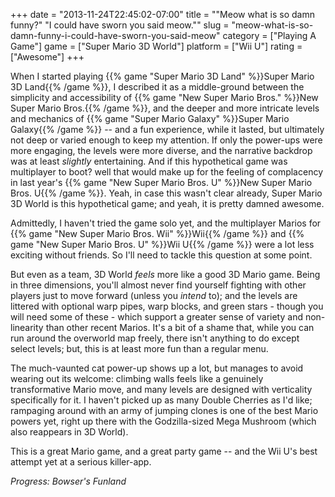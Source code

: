 +++
date = "2013-11-24T22:45:02-07:00"
title = "\"Meow what is so damn funny?\" \"I could have sworn you said meow.\""
slug = "meow-what-is-so-damn-funny-i-could-have-sworn-you-said-meow"
category = ["Playing A Game"]
game = ["Super Mario 3D World"]
platform = ["Wii U"]
rating = ["Awesome"]
+++

When I started playing {{% game "Super Mario 3D Land" %}}Super Mario 3D Land{{% /game %}}, I described it as a middle-ground between the simplicity and accessibility of {{% game "New Super Mario Bros." %}}New Super Mario Bros.{{% /game %}}, and the deeper and more intricate levels and mechanics of {{% game "Super Mario Galaxy" %}}Super Mario Galaxy{{% /game %}} -- and a fun experience, while it lasted, but ultimately not deep or varied enough to keep my attention.  If only the power-ups were more engaging, the levels were more diverse, and the narrative backdrop was at least <i>slightly</i> entertaining.  And if this hypothetical game was multiplayer to boot? well that would make up for the feeling of complacency in last year's {{% game "New Super Mario Bros. U" %}}New Super Mario Bros. U{{% /game %}}.  Yeah, in case this wasn't clear already, Super Mario 3D World is this hypothetical game; and yeah, it is pretty damned awesome.

Admittedly, I haven't tried the game solo yet, and the multiplayer Marios for {{% game "New Super Mario Bros. Wii" %}}Wii{{% /game %}} and {{% game "New Super Mario Bros. U" %}}Wii U{{% /game %}} were a lot less exciting without friends.  So I'll need to tackle this question at some point.

But even as a team, 3D World <i>feels</i> more like a good 3D Mario game.  Being in three dimensions, you'll almost never find yourself fighting with other players just to move forward (unless you <i>intend</i> to); and the levels are littered with optional warp pipes, warp blocks, and green stars - though you will need some of these - which support a greater sense of variety and non-linearity than other recent Marios.  It's a bit of a shame that, while you can run around the overworld map freely, there isn't anything to do except select levels; but, this is at least more fun than a regular menu.

The much-vaunted cat power-up shows up a lot, but manages to avoid wearing out its welcome: climbing walls feels like a genuinely transformative Mario move, and many levels are designed with verticality specifically for it.  I haven't picked up as many Double Cherries as I'd like; rampaging around with an army of jumping clones is one of the best Mario powers yet, right up there with the Godzilla-sized Mega Mushroom (which also reappears in 3D World).

This is a great Mario game, and a great party game -- and the Wii U's best attempt yet at a serious killer-app.

<i>Progress: Bowser's Funland</i>